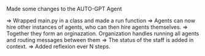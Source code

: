 Made some changes to the AUTO-GPT Agent

=> Wrapped main.py in a class and made a run function
=> Agents can now hire other instances of agents, who can then hire agents themselves. 
=> Together they form an orginazation. Organization handles running all agents and routing messages between them
=> The status of the staff is added in context. 
=> Added reflexion ever N steps. 
